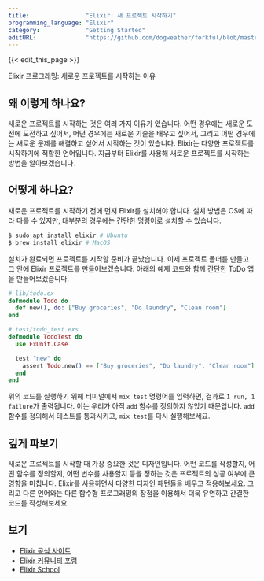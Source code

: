 ```yaml
---
title:                "Elixir: 새 프로젝트 시작하기"
programming_language: "Elixir"
category:             "Getting Started"
editURL:              "https://github.com/dogweather/forkful/blob/master/content/ko/elixir/starting-a-new-project.md"
---
```


{{< edit_this_page >}}

Elixir 프로그래밍: 새로운 프로젝트를 시작하는 이유

## 왜 이렇게 하나요?

새로운 프로젝트를 시작하는 것은 여러 가지 이유가 있습니다. 어떤 경우에는 새로운 도전에 도전하고 싶어서, 어떤 경우에는 새로운 기술을 배우고 싶어서, 그리고 어떤 경우에는 새로운 문제를 해결하고 싶어서 시작하는 것이 있습니다. Elixir는 다양한 프로젝트를 시작하기에 적합한 언어입니다. 지금부터 Elixir를 사용해 새로운 프로젝트를 시작하는 방법을 알아보겠습니다.

## 어떻게 하나요?

새로운 프로젝트를 시작하기 전에 먼저 Elixir를 설치해야 합니다. 설치 방법은 OS에 따라 다를 수 있지만, 대부분의 경우에는 간단한 명령어로 설치할 수 있습니다.

```Elixir
$ sudo apt install elixir # Ubuntu
$ brew install elixir # MacOS
```
설치가 완료되면 프로젝트를 시작할 준비가 끝났습니다. 이제 프로젝트 폴더를 만들고 그 안에 Elixir 프로젝트를 만들어보겠습니다. 아래의 예제 코드와 함께 간단한 ToDo 앱을 만들어보겠습니다.

```Elixir
# lib/todo.ex
defmodule Todo do
  def new(), do: ["Buy groceries", "Do laundry", "Clean room"]
end
```

```Elixir
# test/todo_test.exs
defmodule TodoTest do
  use ExUnit.Case

  test "new" do
    assert Todo.new() == ["Buy groceries", "Do laundry", "Clean room"]
  end
end
```

위의 코드를 실행하기 위해 터미널에서 `mix test` 명령어를 입력하면, 결과로 `1 run, 1 failure`가 출력됩니다. 이는 우리가 아직 `add` 함수를 정의하지 않았기 때문입니다. `add` 함수를 정의해서 테스트를 통과시키고, `mix test`를 다시 실행해보세요.

## 깊게 파보기

새로운 프로젝트를 시작할 때 가장 중요한 것은 디자인입니다. 어떤 코드를 작성할지, 어떤 함수를 정의할지, 어떤 변수를 사용할지 등을 정하는 것은 프로젝트의 성공 여부에 큰 영향을 미칩니다. Elixir를 사용하면서 다양한 디자인 패턴들을 배우고 적용해보세요. 그리고 다른 언어와는 다른 함수형 프로그래밍의 장점을 이용해서 더욱 유연하고 간결한 코드를 작성해보세요.

## 보기

- [Elixir 공식 사이트](https://elixir-lang.org/)
- [Elixir 커뮤니티 포럼](https://elixirforum.com/)
- [Elixir School](https://elixirschool.com/ko/)